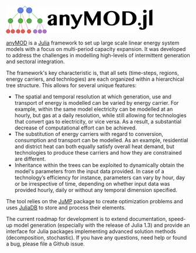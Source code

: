 
<img src="docs/src/assets/schriftzug_plus_logo.png" alt="logo" width="400px"/>

[anyMOD](https://github.com/leonardgoeke/anyMOD.jl) is a [Julia](https://julialang.org/) framework to set up large scale linear energy system models with a focus on multi-period capacity expansion. It was developed to address the challenges in modelling high-levels of intermittent generation and sectoral integration.

The framework's key characteristic is, that all sets (time-steps, regions, energy carriers, and technlogies) are each organized within a hierarchical tree structure. This allows for several unique features:

* The spatial and temporal resolution at which generation, use and transport of energy is modelled can be varied by energy carrier. For example, within the same model electricity can be modelled at an hourly, but gas at a daily resolution, while still allowing for technologies that convert gas to electricity, or vice versa. As a result, a substantial decrease of computational effort can be achieved.
* The substitution of energy carriers with regard to conversion, consumption and transport can be modelled. As an example, residential and district heat can both equally satisfy overall heat demand, but technologies to produce these carriers and how they are constrained are different.
* Inheritance within the trees can be exploited to dynamically obtain the model's parameters from the input data provided. In case of a technology’s efficiency for instance, parameters can vary by hour, day or be irrespective of time, depending on whether input data was provided hourly, daily or without any temporal dimension specified.

The tool relies on the [JuMP](https://github.com/JuliaOpt/JuMP.jl) package to create optimization problems and uses [JuliaDB](https://juliadb.org/) to store and process their elements.

The current roadmap for development is to extend documentation, speed-up model generation (especially with the release of Julia 1.3) and provide an interface for Julia packages implementing advanced solution methods (decomposition, stochastic). If you have any questions, need help or found a bug, please file a Github issue.
